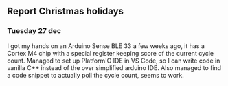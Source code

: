 ## Report Christmas holidays

### Tuesday 27 dec

I got my hands on an Arduino Sense BLE 33 a few weeks ago, it has a Cortex M4 chip with a special register keeping score
of the current cycle count. Managed to set up PlatformIO IDE in VS Code, so I can write code in vanilla C++ instead of
the over simplified arduino IDE. Also managed to find a code snippet to actually poll the cycle count, seems to work.
